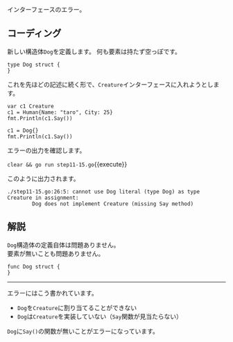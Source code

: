 インターフェースのエラー。

## コーディング

新しい構造体`Dog`を定義します。
何も要素は持たず空っぽです。
```
type Dog struct {
}
```

これを先ほどの記述に続く形で、`Creature`インターフェースに入れようとします。
```
var c1 Creature
c1 = Human{Name: "taro", City: 25}
fmt.Println(c1.Say())

c1 = Dog{}
fmt.Println(c1.Say())
```

エラーの出力を確認します。

`clear && go run step11-15.go`{{execute}}

このように出力されます。
```
./step11-15.go:26:5: cannot use Dog literal (type Dog) as type Creature in assignment:
        Dog does not implement Creature (missing Say method)
```

## 解説

`Dog`構造体の定義自体は問題ありません。<br>
要素が無いことも問題ありません。
```
func Dog struct {
}
```

---
エラーにはこう書かれています。
- `Dog`を`Creature`に割り当てることができない
- `Dog`は`Creature`を実装していない（`Say`関数が見当たらない）

`Dog`に`Say()`の関数が無いことがエラーになっています。
